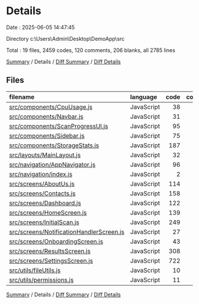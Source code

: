 # Details

Date : 2025-06-05 14:47:45

Directory c:\\Users\\Admin\\Desktop\\DemoApp\\src

Total : 19 files,  2459 codes, 120 comments, 206 blanks, all 2785 lines

[Summary](results.md) / Details / [Diff Summary](diff.md) / [Diff Details](diff-details.md)

## Files
| filename | language | code | comment | blank | total |
| :--- | :--- | ---: | ---: | ---: | ---: |
| [src/components/CpuUsage.js](/src/components/CpuUsage.js) | JavaScript | 38 | 0 | 5 | 43 |
| [src/components/Navbar.js](/src/components/Navbar.js) | JavaScript | 31 | 0 | 2 | 33 |
| [src/components/ScanProgressUI.js](/src/components/ScanProgressUI.js) | JavaScript | 95 | 0 | 6 | 101 |
| [src/components/Sidebar.js](/src/components/Sidebar.js) | JavaScript | 75 | 0 | 6 | 81 |
| [src/components/StorageStats.js](/src/components/StorageStats.js) | JavaScript | 187 | 29 | 16 | 232 |
| [src/layouts/MainLayout.js](/src/layouts/MainLayout.js) | JavaScript | 32 | 0 | 4 | 36 |
| [src/navigation/AppNavigator.js](/src/navigation/AppNavigator.js) | JavaScript | 96 | 0 | 9 | 105 |
| [src/navigation/index.js](/src/navigation/index.js) | JavaScript | 2 | 0 | 2 | 4 |
| [src/screens/AboutUs.js](/src/screens/AboutUs.js) | JavaScript | 114 | 0 | 14 | 128 |
| [src/screens/Contacts.js](/src/screens/Contacts.js) | JavaScript | 158 | 1 | 13 | 172 |
| [src/screens/Dashboard.js](/src/screens/Dashboard.js) | JavaScript | 122 | 12 | 22 | 156 |
| [src/screens/HomeScreen.js](/src/screens/HomeScreen.js) | JavaScript | 139 | 3 | 19 | 161 |
| [src/screens/InitialScan.js](/src/screens/InitialScan.js) | JavaScript | 249 | 16 | 9 | 274 |
| [src/screens/NotificationHandlerScreen.js](/src/screens/NotificationHandlerScreen.js) | JavaScript | 27 | 0 | 4 | 31 |
| [src/screens/OnboardingScreen.js](/src/screens/OnboardingScreen.js) | JavaScript | 43 | 0 | 7 | 50 |
| [src/screens/ResultsScreen.js](/src/screens/ResultsScreen.js) | JavaScript | 308 | 7 | 17 | 332 |
| [src/screens/SettingsScreen.js](/src/screens/SettingsScreen.js) | JavaScript | 722 | 50 | 46 | 818 |
| [src/utils/fileUtils.js](/src/utils/fileUtils.js) | JavaScript | 10 | 1 | 2 | 13 |
| [src/utils/permissions.js](/src/utils/permissions.js) | JavaScript | 11 | 1 | 3 | 15 |

[Summary](results.md) / Details / [Diff Summary](diff.md) / [Diff Details](diff-details.md)